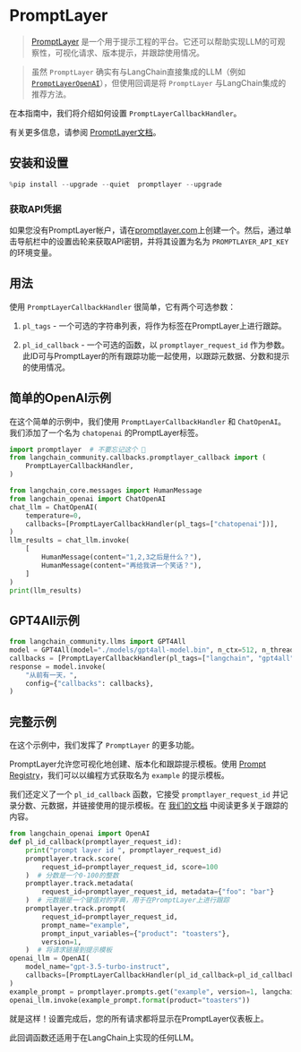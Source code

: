 # PromptLayer

>[PromptLayer](https://docs.promptlayer.com/introduction) 是一个用于提示工程的平台。它还可以帮助实现LLM的可观察性，可视化请求、版本提示，并跟踪使用情况。

>

>虽然 `PromptLayer` 确实有与LangChain直接集成的LLM（例如 [`PromptLayerOpenAI`](/docs/integrations/llms/promptlayer_openai)），但使用回调是将 `PromptLayer` 与LangChain集成的推荐方法。

在本指南中，我们将介绍如何设置 `PromptLayerCallbackHandler`。

有关更多信息，请参阅 [PromptLayer文档](https://docs.promptlayer.com/languages/langchain)。

## 安装和设置

```python
%pip install --upgrade --quiet  promptlayer --upgrade
```

### 获取API凭据

如果您没有PromptLayer帐户，请在[promptlayer.com](https://www.promptlayer.com)上创建一个。然后，通过单击导航栏中的设置齿轮来获取API密钥，并将其设置为名为 `PROMPTLAYER_API_KEY` 的环境变量。

## 用法

使用 `PromptLayerCallbackHandler` 很简单，它有两个可选参数：

1. `pl_tags` - 一个可选的字符串列表，将作为标签在PromptLayer上进行跟踪。

2. `pl_id_callback` - 一个可选的函数，以 `promptlayer_request_id` 作为参数。此ID可与PromptLayer的所有跟踪功能一起使用，以跟踪元数据、分数和提示的使用情况。

## 简单的OpenAI示例

在这个简单的示例中，我们使用 `PromptLayerCallbackHandler` 和 `ChatOpenAI`。我们添加了一个名为 `chatopenai` 的PromptLayer标签。

```python
import promptlayer  # 不要忘记这个 🍰
from langchain_community.callbacks.promptlayer_callback import (
    PromptLayerCallbackHandler,
)
```

```python
from langchain_core.messages import HumanMessage
from langchain_openai import ChatOpenAI
chat_llm = ChatOpenAI(
    temperature=0,
    callbacks=[PromptLayerCallbackHandler(pl_tags=["chatopenai"])],
)
llm_results = chat_llm.invoke(
    [
        HumanMessage(content="1,2,3之后是什么？"),
        HumanMessage(content="再给我讲一个笑话？"),
    ]
)
print(llm_results)
```

## GPT4All示例

```python
from langchain_community.llms import GPT4All
model = GPT4All(model="./models/gpt4all-model.bin", n_ctx=512, n_threads=8)
callbacks = [PromptLayerCallbackHandler(pl_tags=["langchain", "gpt4all"])]
response = model.invoke(
    "从前有一天，",
    config={"callbacks": callbacks},
)
```

## 完整示例

在这个示例中，我们发挥了 `PromptLayer` 的更多功能。

PromptLayer允许您可视化地创建、版本化和跟踪提示模板。使用 [Prompt Registry](https://docs.promptlayer.com/features/prompt-registry)，我们可以以编程方式获取名为 `example` 的提示模板。

我们还定义了一个 `pl_id_callback` 函数，它接受 `promptlayer_request_id` 并记录分数、元数据，并链接使用的提示模板。在 [我们的文档](https://docs.promptlayer.com/features/prompt-history/request-id) 中阅读更多关于跟踪的内容。

```python
from langchain_openai import OpenAI
def pl_id_callback(promptlayer_request_id):
    print("prompt layer id ", promptlayer_request_id)
    promptlayer.track.score(
        request_id=promptlayer_request_id, score=100
    )  # 分数是一个0-100的整数
    promptlayer.track.metadata(
        request_id=promptlayer_request_id, metadata={"foo": "bar"}
    )  # 元数据是一个键值对的字典，用于在PromptLayer上进行跟踪
    promptlayer.track.prompt(
        request_id=promptlayer_request_id,
        prompt_name="example",
        prompt_input_variables={"product": "toasters"},
        version=1,
    )  # 将请求链接到提示模板
openai_llm = OpenAI(
    model_name="gpt-3.5-turbo-instruct",
    callbacks=[PromptLayerCallbackHandler(pl_id_callback=pl_id_callback)],
)
example_prompt = promptlayer.prompts.get("example", version=1, langchain=True)
openai_llm.invoke(example_prompt.format(product="toasters"))
```

就是这样！设置完成后，您的所有请求都将显示在PromptLayer仪表板上。

此回调函数还适用于在LangChain上实现的任何LLM。